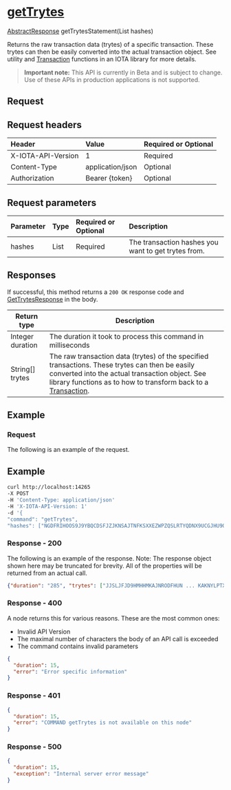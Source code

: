 
# [getTrytes](https://github.com/iotaledger/iri/blob/master/src/main/java/com/iota/iri/service/API.java#L773)
 [AbstractResponse](https://github.com/iotaledger/iri/blob/master/src/main/java/com/iota/iri/service/dto/AbstractResponse.java) getTrytesStatement(List<String> hashes)

Returns the raw transaction data (trytes) of a specific transaction. These trytes can then be easily converted into the actual transaction object. See utility and [Transaction](https://github.com/iotaledger/iri/blob/master/src/main/java/com/iota/iri/model/persistables/Transaction.java) functions in an IOTA library for more details.

> **Important note:** This API is currently in Beta and is subject to change. Use of these APIs in production applications is not supported.

## Request

## Request headers

| Header       | Value | Required or Optional |
|:---------------|:--------|:--------|
| X-IOTA-API-Version | 1 | Required |
| Content-Type | application/json | Optional |
| Authorization  | Bearer {token} | Optional  |

## Request parameters
| Parameter       | Type | Required or Optional | Description |
|:---------------|:--------|:--------| :--------|
| hashes | List<String> | Required | The transaction hashes you want to get trytes from. |

## Responses

If successful, this method returns a `200 OK` response code and [GetTrytesResponse](https://github.com/iotaledger/iri/blob/master/src/main/java/com/iota/iri/service/dto/GetTrytesResponse.java) in the body.

| Return type | Description |
|--|--|
| Integer duration | The duration it took to process this command in milliseconds |
| String[] trytes | The raw transaction data (trytes) of the specified transactions. These trytes can then be easily converted into the actual transaction object.  See library functions as to how to transform back to a [Transaction](https://github.com/iotaledger/iri/blob/master/src/main/java/com/iota/iri/model/persistables/Transaction.java). |

## Example  

### Request

The following is an example of the request.

 ## Example
 
 ```bash
 curl http://localhost:14265 
-X POST 
-H 'Content-Type: application/json' 
-H 'X-IOTA-API-Version: 1' 
-d '{ 
"command": "getTrytes", 
"hashes": ["NGDFRIHOOS9J9YBQCDSFJZJKNSAJTNFKSXXEZWPZQSLRTYQDNX9UCGJHU9OZGFATCCQSGSFUZLLET9LID", "MUIYDLYHCAYGYK9IPVQX9GIHIWWCATAJ9BNFPVKZHZOSXAWVHEHHMSVEVTNRJVGCGEMSNI9ATUXFKPZRQ"]}'
 ```

### Response - 200

The following is an example of the response. Note: The response object shown here may be truncated for brevity. All of the properties will be returned from an actual call.

```json
{"duration": "285", "trytes": ["JJSLJFJD9HMHHMKAJNRODFHUN ... KAKNYLPTXNNB99ITPEVQALVJL", "GOKINESKRDOQYSBMDZURJUJ9M ... QAJIDBNKTUNZ9EZVDJTLPWSQG"]}
```

### Response - 400

A node returns this for various reasons. These are the most common ones:
* Invalid API Version
* The maximal number of characters the body of an API call is exceeded
* The command contains invalid parameters

```json
{
  "duration": 15,
  "error": "Error specific information"
}
```

### Response - 401

```json
{
  "duration": 15,
  "error": "COMMAND getTrytes is not available on this node"
}
```

### Response - 500

```json
{
  "duration": 15,
  "exception": "Internal server error message"
}
```
